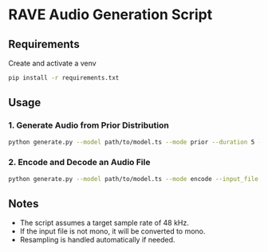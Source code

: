 # RAVE Audio Generation Script

## Requirements

Create and activate a venv

```bash
pip install -r requirements.txt
```

## Usage

### 1. Generate Audio from Prior Distribution

```bash
python generate.py --model path/to/model.ts --mode prior --duration 5 --temperature 0.8 --output_file /path/to/output.wav
```

### 2. Encode and Decode an Audio File

```bash
python generate.py --model path/to/model.ts --mode encode --input_file path/to/input.wav --output_file /path/to/output.wav
```

## Notes

- The script assumes a target sample rate of 48 kHz.
- If the input file is not mono, it will be converted to mono.
- Resampling is handled automatically if needed.
